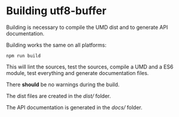 # Building utf8-buffer

Building is necessary to compile the UMD dist and to generate API documentation.

Building works the same on all platforms:
```
npm run build
```
This will lint the sources, test the sources, compile a UMD and a ES6 module, test everything and generate documentation files.

There **should** be no warnings during the build.

The dist files are created in the *dist/* folder.

The API documentation is generated in the *docs/* folder.
